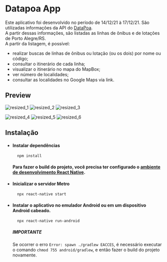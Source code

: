 # Datapoa App
Este aplicativo foi desenvolvido no período de 14/12/21 à 17/12/21. São utilizadas informações da API do [DataPoa](http://datapoa.com.br/group/about/mobilidade).   
A partir dessas informações, são listadas as linhas de ônibus e de lotações de Porto Alegre/RS.   
A partir da listagem, é possível:
- realizar buscas de linhas de ônibus ou lotação (ou os dois) por nome ou código; 
- consultar o itinerário de cada linha; 
- visualizar o itinerário no mapa do MapBox; 
- ver número de localidades; 
- consultar as localidades no Google Maps via link.

## Preview


  
![resized_1](https://user-images.githubusercontent.com/38799478/146426781-bc7b5502-1c63-40c4-8e2e-9ac97ff933fa.png)
![resized_2](https://user-images.githubusercontent.com/38799478/146426785-631502d3-3a79-4465-a48c-92645421ad8b.png)
![resized_3](https://user-images.githubusercontent.com/38799478/146426786-80845f35-f853-45af-b549-0f8ba7da66fb.png)

![resized_4](https://user-images.githubusercontent.com/38799478/146426787-946529a1-6da1-4d3e-9139-e2e1b057cf52.png)
![resized_5](https://user-images.githubusercontent.com/38799478/146426788-e7ad72a0-dab6-4550-80c4-6099739668a4.png)
![resized_6](https://user-images.githubusercontent.com/38799478/146426791-57f3bc4b-f30a-4401-b84f-3b477aacef0e.png)



## Instalação

- #### Instalar dependências
        npm install 



  #### Para fazer o build do projeto, você precisa ter configurado o [ambiente de desenvolvimento React Native](https://reactnative.dev/docs/environment-setup).

- #### Inicializar o servidor Metro
         
        npx react-native start
         

- #### Instalar o aplicativo no emulador Android ou em um dispositivo Android cabeado.

        
        npx react-native run-android
        
  ##### **IMPORTANTE**
  Se ocorrer o erro `Error: spawn ./gradlew EACCES`, é necessário executar o comando `chmod 755 android/gradlew`, e então fazer o build do projeto novamente.
